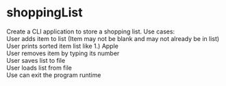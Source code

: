 # shoppingList
 
Create a CLI application to store a shopping list.  Use cases: <br>
User adds item to list (Item may not be blank and may not already be in list)<br>
User prints sorted item list like 1.) Apple<br>
User removes item by typing its number<br>
User saves list to file<br>
User loads list from file<br>
Use can exit the program runtime<br>
